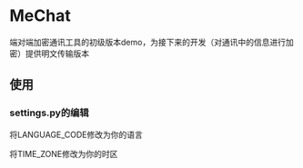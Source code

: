 # MeChat
端对端加密通讯工具的初级版本demo，为接下来的开发（对通讯中的信息进行加密）提供明文传输版本
## 使用
### settings.py的编辑
将LANGUAGE_CODE修改为你的语言

将TIME_ZONE修改为你的时区